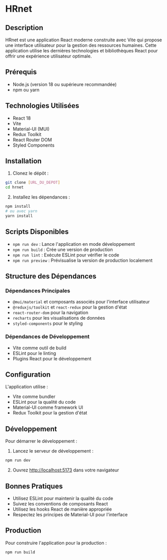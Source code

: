 # HRnet

## Description
HRnet est une application React moderne construite avec Vite qui propose une interface utilisateur pour la gestion des ressources humaines. Cette application utilise les dernières technologies et bibliothèques React pour offrir une expérience utilisateur optimale.

## Prérequis
- Node.js (version 18 ou supérieure recommandée)
- npm ou yarn

## Technologies Utilisées
- React 18
- Vite
- Material-UI (MUI)
- Redux Toolkit
- React Router DOM
- Styled Components

## Installation

1. Clonez le dépôt :
```bash
git clone [URL_DU_DEPOT]
cd hrnet
```

2. Installez les dépendances :
```bash
npm install
# ou avec yarn
yarn install
```

## Scripts Disponibles

- `npm run dev` : Lance l'application en mode développement
- `npm run build` : Crée une version de production
- `npm run lint` : Exécute ESLint pour vérifier le code
- `npm run preview` : Prévisualise la version de production localement

## Structure des Dépendances

### Dépendances Principales
- `@mui/material` et composants associés pour l'interface utilisateur
- `@reduxjs/toolkit` et `react-redux` pour la gestion d'état
- `react-router-dom` pour la navigation
- `recharts` pour les visualisations de données
- `styled-components` pour le styling

### Dépendances de Développement
- Vite comme outil de build
- ESLint pour le linting
- Plugins React pour le développement

## Configuration
L'application utilise :
- Vite comme bundler
- ESLint pour la qualité du code
- Material-UI comme framework UI
- Redux Toolkit pour la gestion d'état

## Développement

Pour démarrer le développement :

1. Lancez le serveur de développement :
```bash
npm run dev
```

2. Ouvrez [http://localhost:5173](http://localhost:5173) dans votre navigateur

## Bonnes Pratiques
- Utilisez ESLint pour maintenir la qualité du code
- Suivez les conventions de composants React
- Utilisez les hooks React de manière appropriée
- Respectez les principes de Material-UI pour l'interface

## Production

Pour construire l'application pour la production :

```bash
npm run build